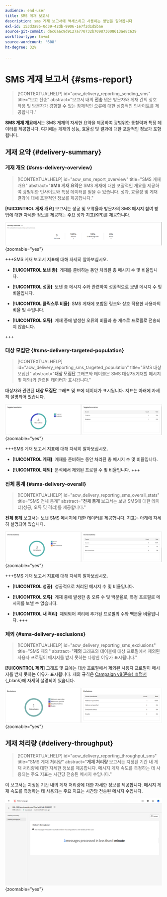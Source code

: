 ```yaml
---
audience: end-user
title: SMS 게재 보고서
description: sms 게재 보고서에 액세스하고 사용하는 방법을 알아봅니다
exl-id: 153d3a85-0d39-42db-9906-1e7f2d1d5bae
source-git-commit: d6c6aac9d9127a770732b709873008613ae8c639
workflow-type: tm+mt
source-wordcount: '608'
ht-degree: 32%

---
```


# SMS 게재 보고서 {#sms-report}

>[!CONTEXTUALHELP]
>id="acw_delivery_reporting_sending_sms"
>title="보고 전송"
>abstract="보고서 내의 **전송** 탭은 방문자와 게재 간의 상호 작용 및 방문자가 경험할 수 있는 잠재적인 오류에 대한 심층적인 인사이트를 제공합니다."

**SMS 게재 개요**&#x200B;에서는 SMS 게재의 자세한 요약을 제공하여 광범위한 통찰력과 특정 데이터를 제공합니다. 여기에는 게재의 성능, 효율성 및 결과에 대한 포괄적인 정보가 포함됩니다.

## 게재 요약 {#delivery-summary}

### 게재 개요 {#sms-delivery-overview}

>[!CONTEXTUALHELP]
>id="acw_sms_report_overview"
>title="SMS 게재 개요"
>abstract="**SMS 게재 요약**&#x200B;은 SMS 게재에 대한 포괄적인 개요를 제공하여 광범위한 인사이트와 특정 데이터를 얻을 수 있습니다. 성과, 효율성 및 게재 결과에 대해 포괄적인 정보를 제공합니다."

**[!UICONTROL 게재 개요]** 보고서는 성공 및 오류율과 방문자의 SMS 메시지 참여 방법에 대한 자세한 정보를 제공하는 주요 성과 지표(KPI)를 제공합니다.

![설명: 이 그림에서는 성공률, 오류율 및 방문자 참여와 같은 KPI가 포함된 게재 개요 보고서를 보여 줍니다.](assets/reporting_sms_3.png){zoomable="yes"}

+++SMS 게재 보고서 지표에 대해 자세히 알아보십시오.

* **[!UICONTROL 보낸 총]**: 게재를 준비하는 동안 처리된 총 메시지 수 및 비율입니다.

* **[!UICONTROL 성공]**: 보낸 총 메시지 수와 관련하여 성공적으로 보낸 메시지 수 및 비율입니다.

* **[!UICONTROL 클릭스루 비율]**: SMS 게재에 포함된 링크와 상호 작용한 사용자의 비율 및 수입니다.

* **[!UICONTROL 오류]**: 게재 중에 발생한 오류의 비율과 총 개수로 프로필로 전송되지 않습니다.

+++

### 대상 모집단 {#sms-delivery-targeted-population}

>[!CONTEXTUALHELP]
>id="acw_delivery_reporting_sms_targeted_population"
>title="SMS 대상 모집단"
>abstract="**대상 모집단** 그래프와 테이블은 SMS 대상자(게재할 메시지 및 제외)와 관련된 데이터가 표시됩니다."

대상자와 관련된 **대상 모집단** 그래프 및 표에 데이터가 표시됩니다. 지표는 아래에 자세히 설명되어 있습니다.

![설명: 이 그림에서는 배달할 메시지 및 제외 메시지와 같은 지표를 포함하는 타깃팅된 모집단 그래프와 표를 보여 줍니다.](assets/reporting_sms_4.png){zoomable="yes"}

+++SMS 게재 보고서 지표에 대해 자세히 알아보십시오.

* **[!UICONTROL 게재]**: 게재를 준비하는 동안 처리된 총 메시지 수 및 비율입니다.

* **[!UICONTROL 제외]**: 분석에서 제외된 프로필 수 및 비율입니다.
+++

### 전체 통계 {#sms-delivery-overall}

>[!CONTEXTUALHELP]
>id="acw_delivery_reporting_sms_overall_stats"
>title="SMS 전체 통계"
>abstract="**전체 통계** 보고서는 보낸 SMS에 대한 데이터(성공, 오류 및 격리)를 제공합니다."

**전체 통계** 보고서는 보낸 SMS 메시지에 대한 데이터를 제공합니다. 지표는 아래에 자세히 설명되어 있습니다.

![설명: 이 그림에서는 성공률, 오류 및 격리 등의 지표가 포함된 전체 통계 보고서를 보여 줍니다.](assets/reporting_sms_5.png){zoomable="yes"}

+++SMS 게재 보고서 지표에 대해 자세히 알아보십시오.

* **[!UICONTROL 성공]**: 성공적으로 처리된 메시지 수 및 비율입니다.

* **[!UICONTROL 오류]**: 게재 중에 발생한 총 오류 수 및 백분율로, 특정 프로필로 메시지를 보낼 수 없습니다.

* **[!UICONTROL 새 격리]**: 제외되어 격리에 추가된 프로필의 수와 백분율 비율입니다.
+++

### 제외 {#sms-delivery-exclusions}

>[!CONTEXTUALHELP]
>id="acw_delivery_reporting_sms_exclusions"
>title="SMS 제외"
>abstract="**제외** 그래프와 테이블에 대상 프로필에서 제외된 사용자 프로필이 메시지를 받지 못하는 다양한 이유가 표시됩니다."

**[!UICONTROL 제외]** 그래프 및 표에는 대상 프로필에서 제외된 사용자 프로필이 메시지를 받지 못하는 이유가 표시됩니다. 제외 규칙은 [Campaign v8(콘솔) 설명서](https://experienceleague.adobe.com/docs/campaign/campaign-v8/send/failures/delivery-failures.html#sms-quarantines){_blank}에 자세히 설명되어 있습니다.

![설명: 이 그림에서는 사용자 프로필을 메시지 수신에서 제외하는 이유를 자세히 설명하는 제외 그래프와 표를 보여 줍니다.](assets/reporting_sms_6.png){zoomable="yes"}

## 게재 처리량 {#delivery-throughput}

>[!CONTEXTUALHELP]
>id="acw_delivery_reporting_throughput_sms"
>title="SMS 게재 처리량"
>abstract="**게재 처리량** 보고서는 지정된 기간 내 게재 처리량에 대한 자세한 정보를 제공합니다. 메시지 게재 속도를 측정하는 데 사용되는 주요 지표는 시간당 전송된 메시지 수입니다."

이 보고서는 지정된 기간 내의 게재 처리량에 대한 자세한 정보를 제공합니다. 메시지 게재 속도를 측정하는 데 사용되는 주요 지표는 시간당 전송된 메시지 수입니다.

![설명: 이 그림에서는 지정된 기간 내에 시간당 보낸 메시지 수와 같은 지표를 포함하는 게재 처리량 보고서를 보여 줍니다.](assets/reporting_sms_2.png){zoomable="yes"}